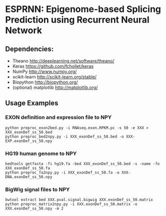 # ESPRNN: Epigenome-based Splicing Prediction using Recurrent Neural Network

## Dependencies:
* Theano http://deeplearning.net/software/theano/
* Keras https://github.com/fchollet/keras
* NumPy http://www.numpy.org/
* scikit-learn http://scikit-learn.org/stable/
* Biopython http://biopython.org/
* (optional) matplotlib http://matplotlib.org/

## Usage Examples

### EXON definition and expression file to NPY
```
python preproc_exon2bed.py -i RNAseq.exon.RPKM.pc -s 50 -e XXX > XXX_exonDef_ss_50.bed
python preproc_bed2npy.py -i XXX_exonDef_ss_50.bed -o XXX-EXP.exonDef_ss_50.npy
```

### HG19 human genome to NPY
```
bedtools getfasta -fi hg19.fa -bed XXX_exonDef_ss_50.bed -s -name -fo XXX_exonDef_ss_50.fa
python preproc_fa2npy.py -i XXX_exonDef_ss_50.fa -o XXX-DNA.exonDef_ss_50.npy
```

### BigWig signal files to NPY
```
bwtool extract bed XXX.pval.signal.bigwig XXX.exonDef_ss_50.matrix
python preproc_matrix2npy.py -i XXX.exonDef_ss_50.matrix -o XXX.exonDef_ss_50.npy -m 2
```
